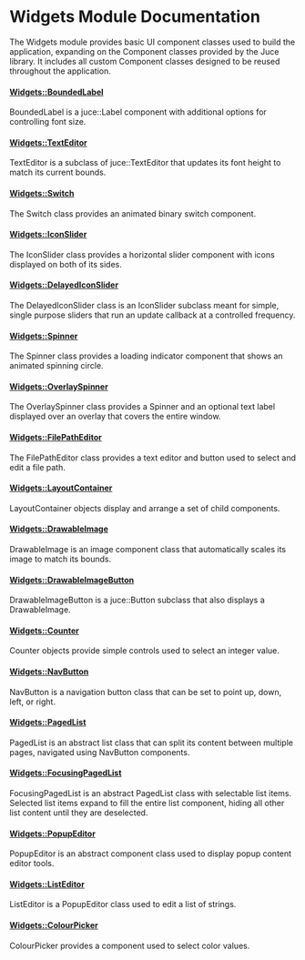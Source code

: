 # Widgets Module Documentation
The Widgets module provides basic UI component classes used to build the application, expanding on the Component classes provided by the Juce library. It includes all custom Component classes designed to be reused throughout the application.

#### [Widgets\::BoundedLabel](../../Source/Widgets/Widgets_BoundedLabel.h)
BoundedLabel is a juce\::Label component with additional options for controlling font size.

#### [Widgets\::TextEditor](../../Source/Widgets/Widgets_TextEditor.h)
TextEditor is a subclass of juce\::TextEditor that updates its font height to match its current bounds.

#### [Widgets\::Switch](../../Source/Widgets/Widgets_Switch.h)
The Switch class provides an animated binary switch component.

#### [Widgets\::IconSlider](../../Source/Widgets/Widgets_IconSlider.h)
The IconSlider class provides a horizontal slider component with icons displayed on both of its sides.

#### [Widgets\::DelayedIconSlider](../../Source/Widgets/Widgets_DelayedIconSlider.h)
The DelayedIconSlider class is an IconSlider subclass meant for simple, single purpose sliders that run an update callback at a controlled frequency.

#### [Widgets\::Spinner](../../Source/Widgets/Widgets_Spinner.h)
The Spinner class provides a loading indicator component that shows an animated spinning circle.

#### [Widgets\::OverlaySpinner](../../Source/Widgets/Widgets_OverlaySpinner.h)
The OverlaySpinner class provides a Spinner and an optional text label displayed over an overlay that covers the entire window.

#### [Widgets\::FilePathEditor](../../Source/Widgets/Widgets_FilePathEditor.h)
The FilePathEditor class provides a text editor and button used to select and edit a file path.

#### [Widgets\::LayoutContainer](../../Source/Widgets/Widgets_LayoutContainer.h)
LayoutContainer objects display and arrange a set of child components.

#### [Widgets\::DrawableImage](../../Source/Widgets/Widgets_DrawableImage.h)
DrawableImage is an image component class that automatically scales its image to match its bounds.

#### [Widgets\::DrawableImageButton](../../Source/Widgets/Widgets_DrawableImageButton.h)
DrawableImageButton is a juce\::Button subclass that also displays a DrawableImage.

#### [Widgets\::Counter](../../Source/Widgets/Widgets_Counter.h)
Counter objects provide simple controls used to select an integer value.

#### [Widgets\::NavButton](../../Source/Widgets/Widgets_NavButton.h)
NavButton is a navigation button class that can be set to point up, down, left, or right.

#### [Widgets\::PagedList](../../Source/Widgets/Widgets_PagedList.h)
PagedList is an abstract list class that can split its content between multiple pages, navigated using NavButton components.

#### [Widgets\::FocusingPagedList](../../Source/Widgets/Widgets_FocusingPagedList.h)
FocusingPagedList is an abstract PagedList class with selectable list items. Selected list items expand to fill the entire list component, hiding all other list content until they are deselected.

#### [Widgets\::PopupEditor](../../Source/Widgets/Widgets_PopupEditor.h)
PopupEditor is an abstract component class used to display popup content editor tools.

#### [Widgets\::ListEditor](../../Source/Widgets/Widgets_ListEditor.h)
ListEditor is a PopupEditor class used to edit a list of strings.

#### [Widgets\::ColourPicker](../../Source/Widgets/Widgets_ColourPicker.h)
ColourPicker provides a component used to select color values.
